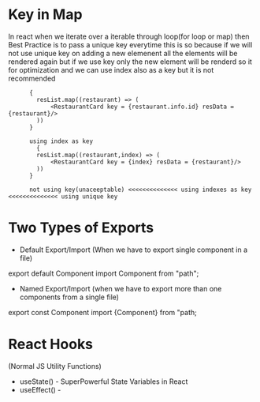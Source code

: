 # Key in Map

In react when we iterate over a iterable through loop(for loop or map) then Best Practice is to pass a unique key everytime this is so because if
we will not use unique key on adding a new elemenent all the elements will be rendered again but if we use key only the new element will be renderd so it for optimization and we can use index also as a key but it is not recommended

          {
            resList.map((restaurant) => (
                <RestaurantCard key = {restaurant.info.id} resData = {restaurant}/>
            ))
          }

          using index as key
            {
            resList.map((restaurant,index) => (
                <RestaurantCard key = {index} resData = {restaurant}/>
            )) 
          }

          not using key(unaceeptable) <<<<<<<<<<<<<< using indexes as key <<<<<<<<<<<<<< using unique key


# Two Types of Exports          

- Default Export/Import (When we have to export single component in a file)

export default Component
import Component from "path";

- Named Export/Import (when we have to export more than one components from a single file)

export const Component
import {Component} from "path;

# React Hooks
(Normal JS Utility Functions)

- useState() - SuperPowerful State Variables in React
- useEffect() - 